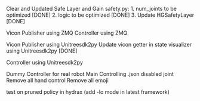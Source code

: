 Clear and Updated Safe Layer and Gain
safety.py: 
    1. num_joints to be optimized  [DONE]
    2. logic to be optimized  [DONE]
    3. Update HGSafetyLayer [DONE]

Vicon Publisher using ZMQ <Postponed>
Controller using ZMQ <Postponed>


Vicon Publisher using Unitreesdk2py
    Update vicon getter in state visualizer using Unitreesdk2py [DONE]


Controller using Unitreesdk2py


Dummy Controller for real robot
Main Controlling .json
disabled joint
Remove all hand control
Remove all emoji

test on pruned policy in hydrax (add -lo mode in latest framework)



